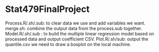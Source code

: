 # Stat479FinalProject
Process.R/.sh/.sub: to clear data we use and add variables we want.
merge.sh: combine the output data from the process.sub together.
Model.R/.sh/.sub : to build the multiple linear regression model based on processed data and output coefficient CSV.
Plot.R/.sh/sub: output the quantile.csv we need to draw a boxplot on the local machine.
